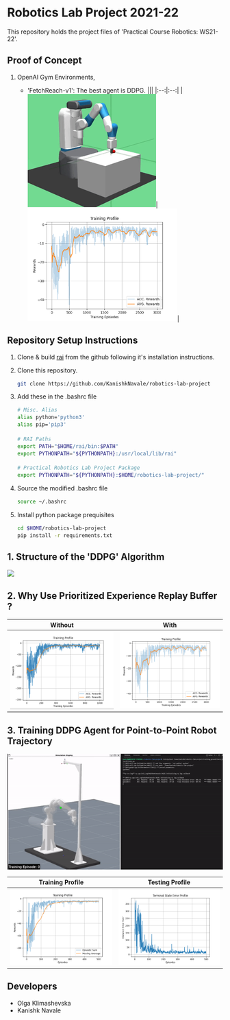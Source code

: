 # Robotics Lab Project 2021-22

This repository holds the project files of 'Practical Course Robotics: WS21-22'.

## Proof of Concept

1. OpenAI Gym Environments,

    * 'FetchReach-v1': The best agent is DDPG.
        |||
        |:--:|:--:|
        |<img src="https://github.com/KanishkNavale/Trajectory-Planning-using-HER-and-Reward-Engineering/blob/master/HER/data/test.gif?raw=true" width="300">| <img src="proof_of_concept/data/Training Profile.png" width="350">|

## Repository Setup Instructions

1. Clone & build [rai](https://github.com/MarcToussaint/rai) from the github following it's installation instructions.

2. Clone this repository.

    ```bash
    git clone https://github.com/KanishkNavale/robotics-lab-project
    ```

3. Add these in the .bashrc file

    ```bash
    # Misc. Alias
    alias python='python3'
    alias pip='pip3'

    # RAI Paths
    export PATH="$HOME/rai/bin:$PATH"
    export PYTHONPATH="${PYTHONPATH}:/usr/local/lib/rai"

    # Practical Robotics Lab Project Package
    export PYTHONPATH="${PYTHONPATH}:$HOME/robotics-lab-project/"
    ```

4. Source the modified .bashrc file

    ```bash
    source ~/.bashrc
    ```

5. Install python package prequisites

    ```bash
    cd $HOME/robotics-lab-project
    pip install -r requirements.txt
    ```

## 1. Structure of the 'DDPG' Algorithm

<img src="https://www.researchgate.net/publication/342406026/figure/fig1/AS:906065046679559@1593034149792/Actor-critic-structure-for-DDPG-with-TSC.png" width="450">

## 2. Why Use Prioritized Experience Replay Buffer ?

|Without|With|
|:--:|:--:|
|<img src="presentation/pictures/without_per.png" width="350">| <img src="proof_of_concept/data/Training Profile.png" width="350">|

## 3. Training DDPG Agent for Point-to-Point Robot Trajectory

<img src="presentation/gifs/Reach_Training.gif" width="650">

|Training Profile|Testing Profile|
|:--:|:--:|
|<img src="training_ground/check_PyTorch/data/Training_Profile.png" width="300">| <img src="training_ground/check_PyTorch/data/Distance_Profile.png" width="300">|

## Developers

* Olga Klimashevska
* Kanishk Navale
